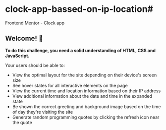 # clock-app-bassed-on-ip-location# 
Frontend Mentor - Clock app


## Welcome! 👋


**To do this challenge, you need a solid understanding of HTML, CSS and JavaScript.**


Your users should be able to:

- View the optimal layout for the site depending on their device's screen size
- See hover states for all interactive elements on the page
- View the current time and location information based on their IP address
- View additional information about the date and time in the expanded state
- Be shown the correct greeting and background image based on the time of day they're visiting the site
- Generate random programming quotes by clicking the refresh icon near the quote
